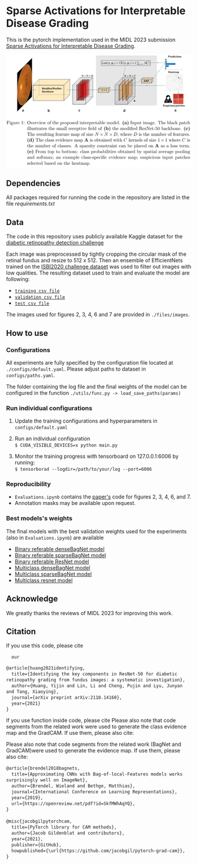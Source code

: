 # Sparse Activations for Interpretable Disease Grading
This is the pytorch implementation used in the MIDL 2023 submission [Sparse Activations for Interpretable Disease Grading](https://openreview.net).

![Model's architecture](./files/models_architectures.png)

## Dependencies
All packages required for running the code in the repository are listed in the file _requirements.txt_

## Data
The code in this repository uses publicly available Kaggle dataset for the [diabetic retinopathy detection challenge](https://www.kaggle.com/c/diabetic-retinopathy-detection/data)

Each image was preprocessed by tightly cropping the circular mask of the retinal fundus and resize to 512 x 512. Then an ensemble of EfficientNets trained on the [ISBI2020 challenge dataset](https://isbi.deepdr.org/challenge2.html) was used to filter out images with low qualities. The resulting dataset used to train and evaluate the model are following: 
- [`training csv file`](./files/csv_files/kaggle_gradable_train.csv)
- [`validation csv file`](./files/csv_files/kaggle_gradable_val.csv)
- [`test csv file`](./files/csv_files/kaggle_gradable_test.csv) 

The images used for figures 2, 3, 4, 6 and 7 are provided in `./files/images`.

## How to use
### Configurations
All experiments are fully specified by the configuration file located at `./configs/default.yaml`. Please adjust paths to dataset in `configs/paths.yaml`.

The folder containing the log file and the final weights of the model can be configured in the function `./utils/func.py -> load_save_paths(params)`

### Run individual configurations

1. Update the training configurations and hyperparameters in `configs/default.yaml`

2. Run an individual configuration <br>
``` $ CUDA_VISIBLE_DEVICES=x python main.py ```
3. Monitor the training progress with tensorboard on 127.0.0.1:6006 by running: <br>
```$ tensorborad --logdir=/path/to/your/log --port=6006```

### Reproducibility
- `Evaluations.ipynb` contains the [paper's](https://openreview.net) code for figures 2, 3, 4, 6, and 7.
- Annotation masks may be available upon request.

### Best models's weights
The final models with the best validation weights used for the experiments (also in `Evaluations.ipynb`) are available
- [Binary referable denseBagNet model](https://drive.google.com/file/d/1xW4w04LDoOxvmU8ziwTvdALQU9i6UROC/view?usp=share_link)
- [Binary referable sparseBagNet model](https://drive.google.com/file/d/145h-2_HkA_S085OFTl1pN-8LI9ss-tET/view?usp=share_link)
- [Binary referable ResNet model](https://drive.google.com/file/d/1sVbANGkb0Tzgqh_5JrnPlG9ioVQKgmlw/view?usp=share_link)
- [Multiclass denseBagNet model](https://drive.google.com/file/d/1lQWMtnq1OQvKT_EVqDagCHGedXcCcbl_/view?usp=share_link)
- [Multiclass sparseBagNet model](https://drive.google.com/file/d/1rUxN1lAiyBZgjmqtozvbRDEwllwApHVM/view?usp=share_link)
- [Multiclass resnet model](https://drive.google.com/file/d/1_okXGC90rGAYSL2OXYdKUmq2ETX2TmA4/view?usp=share_link)

## Acknowledge
We greatly thanks the reviews of MIDL 2023 for improving this work.

## Citation
If you use this code, please cite
```
  our
```

```
@article{huang2021identifying,
  title={Identifying the key components in ResNet-50 for diabetic retinopathy grading from fundus images: a systematic investigation},
  author={Huang, Yijin and Lin, Li and Cheng, Pujin and Lyu, Junyan and Tang, Xiaoying},
  journal={arXiv preprint arXiv:2110.14160},
  year={2021}
}
```

If you use function inside code, please cite 
Please also note that code segments from the related work were used to generate the class evidence map and the GradCAM. If use them, please also cite:

Please also note that code segments from the related work (BagNet and GradCAM)were used to generate the evidence map. If use them, please also cite:

```
@article{brendel2018bagnets,
  title={Approximating CNNs with Bag-of-local-Features models works surprisingly well on ImageNet},
  author={Brendel, Wieland and Bethge, Matthias},
  journal={International Conference on Learning Representations},
  year={2019},
  url={https://openreview.net/pdf?id=SkfMWhAqYQ},
}

@misc{jacobgilpytorchcam,
  title={PyTorch library for CAM methods},
  author={Jacob Gildenblat and contributors},
  year={2021},
  publisher={GitHub},
  howpublished={\url{https://github.com/jacobgil/pytorch-grad-cam}},
}
```
